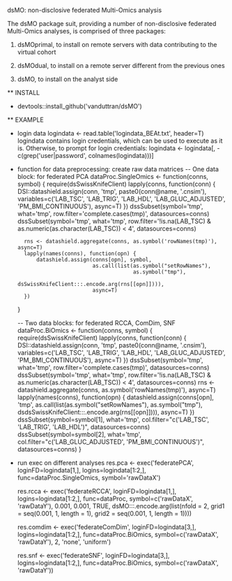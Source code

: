 dsMO: non-disclosive federated Multi-Omics analysis

The dsMO package suit, providing a number of non-disclosive federated Multi-Omics analyses, is comprised of three packages:

1. dsMOprimal, to install on remote servers with data contributing to the virtual cohort

2. dsMOdual, to install on a remote server different from the previous ones  

3. dsMO, to install on the analyst side


** INSTALL

- devtools::install_github('vanduttran/dsMO')


** EXAMPLE

- login data
    logindata <- read.table('logindata_BEAt.txt', header=T)
  logindata contains login credentials, which can be used to execute as it is.
  Otherwise, to prompt for login credentials:
    logindata <- logindata[, -c(grep('user|password', colnames(logindata)))]

- function for data preprocessing: create raw data matrices 
  -- One data block: for federated PCA
    dataProc.SingleOmics <- function(conns, symbol) {
        require(dsSwissKnifeClient)
        lapply(conns, function(conn) {
            DSI::datashield.assign(conn, 'tmp', paste0(conn@name, '.cnsim'), 
                                   variables=c('LAB_TSC', 'LAB_TRIG', 'LAB_HDL', 'LAB_GLUC_ADJUSTED', 'PM_BMI_CONTINUOUS'), async=T)
        })
        dssSubset(symbol='tmp', what='tmp', row.filter='complete.cases(tmp)', datasources=conns)
        dssSubset(symbol='tmp', what='tmp', row.filter='!is.na(LAB_TSC) & as.numeric(as.character(LAB_TSC)) < 4', datasources=conns)
        
        rns <- datashield.aggregate(conns, as.symbol('rowNames(tmp)'), async=T)
        lapply(names(conns), function(opn) {
            datashield.assign(conns[opn], symbol, 
                              as.call(list(as.symbol("setRowNames"),
                                           as.symbol("tmp"),
                                           dsSwissKnifeClient:::.encode.arg(rns[[opn]]))),
                              async=T)
        })
    }

  -- Two data blocks: for federated RCCA, ComDim, SNF
    dataProc.BiOmics <- function(conns, symbol) {
        require(dsSwissKnifeClient)
        lapply(conns, function(conn) {
            DSI::datashield.assign(conn, 'tmp', paste0(conn@name, '.cnsim'), 
                                   variables=c('LAB_TSC', 'LAB_TRIG', 'LAB_HDL', 'LAB_GLUC_ADJUSTED', 'PM_BMI_CONTINUOUS'), async=T)
        })
        dssSubset(symbol='tmp', what='tmp', row.filter='complete.cases(tmp)', datasources=conns)
        dssSubset(symbol='tmp', what='tmp', row.filter='!is.na(LAB_TSC) & as.numeric(as.character(LAB_TSC)) < 4', datasources=conns)
        rns <- datashield.aggregate(conns, as.symbol('rowNames(tmp)'), async=T)
        lapply(names(conns), function(opn) {
            datashield.assign(conns[opn], 'tmp', 
                              as.call(list(as.symbol("setRowNames"),
                                           as.symbol("tmp"),
                                           dsdsSwissKnifeClient:::.encode.arg(rns[[opn]]))),
                              async=T)
        })
        dssSubset(symbol=symbol[1], what='tmp', col.filter="c('LAB_TSC', 'LAB_TRIG', 'LAB_HDL')", datasources=conns)
        dssSubset(symbol=symbol[2], what='tmp', col.filter="c('LAB_GLUC_ADJUSTED', 'PM_BMI_CONTINUOUS')", datasources=conns)
    }

- run exec on different analyses
    res.pca <- exec('federatePCA', loginFD=logindata[1,], logins=logindata[1:2,], func=dataProc.SingleOmics, symbol='rawDataX')

    res.rcca <- exec('federateRCCA', loginFD=logindata[1,], logins=logindata[1:2,], func=dataProc, symbol=c('rawDataX', 'rawDataY'),
        0.001, 0.001, TRUE, 
        dsMO:::.encode.arg(list(nfold = 2, grid1 = seq(0.001, 1, length = 1), grid2 = seq(0.001, 1, length = 1))))
    
    res.comdim <- exec('federateComDim', loginFD=logindata[3,], logins=logindata[1:2,], func=dataProc.BiOmics, symbol=c('rawDataX', 'rawDataY'),
        2, 'none', 'uniform')

    res.snf <- exec('federateSNF', loginFD=logindata[3,], logins=logindata[1:2,], func=dataProc.BiOmics, symbol=c('rawDataX', 'rawDataY'))

